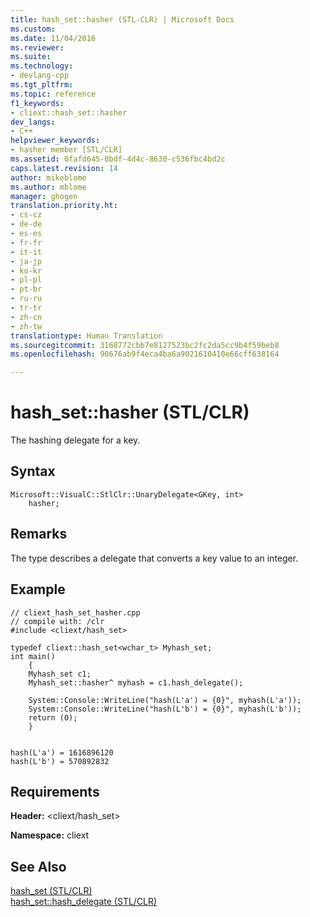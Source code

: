 ```yaml
---
title: hash_set::hasher (STL-CLR) | Microsoft Docs
ms.custom: 
ms.date: 11/04/2016
ms.reviewer: 
ms.suite: 
ms.technology:
- devlang-cpp
ms.tgt_pltfrm: 
ms.topic: reference
f1_keywords:
- cliext::hash_set::hasher
dev_langs:
- C++
helpviewer_keywords:
- hasher member [STL/CLR]
ms.assetid: 0fafd645-0bdf-4d4c-8630-c536fbc4bd2c
caps.latest.revision: 14
author: mikeblome
ms.author: mblome
manager: ghogen
translation.priority.ht:
- cs-cz
- de-de
- es-es
- fr-fr
- it-it
- ja-jp
- ko-kr
- pl-pl
- pt-br
- ru-ru
- tr-tr
- zh-cn
- zh-tw
translationtype: Human Translation
ms.sourcegitcommit: 3168772cbb7e8127523bc2fc2da5cc9b4f59beb8
ms.openlocfilehash: 90676ab9f4eca4ba6a9021610410e66cff638164

---
```

# hash_set::hasher (STL/CLR)
The hashing delegate for a key.  
  
## Syntax  
  
```  
Microsoft::VisualC::StlClr::UnaryDelegate<GKey, int>  
    hasher;  
```  
  
## Remarks  
 The type describes a delegate that converts a key value to an integer.  
  
## Example  
  
```  
// cliext_hash_set_hasher.cpp   
// compile with: /clr   
#include <cliext/hash_set>   
  
typedef cliext::hash_set<wchar_t> Myhash_set;   
int main()   
    {   
    Myhash_set c1;   
    Myhash_set::hasher^ myhash = c1.hash_delegate();   
  
    System::Console::WriteLine("hash(L'a') = {0}", myhash(L'a'));   
    System::Console::WriteLine("hash(L'b') = {0}", myhash(L'b'));   
    return (0);   
    }  
  
```  
  
```Output  
hash(L'a') = 1616896120  
hash(L'b') = 570892832  
```  
  
## Requirements  
 **Header:** \<cliext/hash_set>  
  
 **Namespace:** cliext  
  
## See Also  
 [hash_set (STL/CLR)](../dotnet/hash-set-stl-clr.md)   
 [hash_set::hash_delegate (STL/CLR)](../dotnet/hash-set-hash-delegate-stl-clr.md)


<!--HONumber=Jan17_HO2-->


